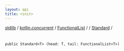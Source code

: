 ```yaml
---
layout: api
title: <init>
---
```

[stdlib](../../../../index.html) / [kotlin.concurrent](../../../index.html) / [FunctionalList](../../index.html) / [<class-object-for-FunctionalList>](../index.html) / [Standard](index.html) / [<init>](_init_.html)

# <init>

```
public Standard<T> (head: T, tail: FunctionalList<T>)
```
